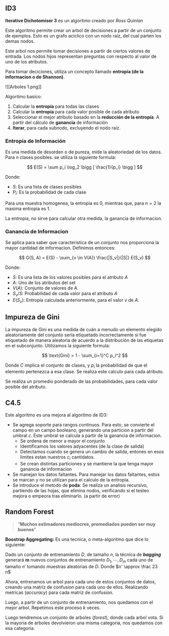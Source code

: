 ## ID3

**Iterative Dichotomiser 3** es un algoritmo creado por *Ross Quinlan*

Este algoritmo permite crear un arbol de decisiones a partir de un conjunto de ejemplos. Esto es un grafo acíclico con un nodo raiz, del cual parten los demas nodos.

Este arbol nos permite tomar decisiones a partir de ciertos valores de entrada. Los nodos hijos representan preguntas con respecto al valor de uno de los atributos.

Para tomar deciciones, utiliza un concepto llamado **entropia (de la informacion o de Shannon)**.

![[Arboles 1.png]]

Algoritmo basico:

1. Calcular la **entropía** para todas las clases
2. Calcular la **entropía** para cada valor posible de cada atributo
3. Seleccionar el mejor atributo basado en la **reducción de la entropía**. A partir del cálculo de **ganancia** de información
4. **Iterar**, para cada subnodo, excluyendo el nodo raíz.

### Entropía de Información

Es una medida de desorden o de pureza, mide la aleatoriedad de los datos. Para $n$ clases posibles. se utiliza la siguiente formula:

$$
E(S) = \sum p_i \log_2 \bigg [ \frac{1}{p_i} \bigg ]
$$

Donde:

- $S:$ Es una lista de clases posibles
- $P_i:$ Es la probabilidad de cada clase

Para una muestra homogenea, la entropia es $0$, mientras que, para $n{=}2$ la maxima entropia es $1$.

La entropia, no sirve para calcular otra medida, la ganancia de informacion.

### Ganancia de Informacion

Se aplica para saber que caracteristica de un conjunto nos proporciona la mayor cantidad de informacion. Definimos entonces:

$$
G(S, A) = E(S) - \sum_{v \in V(A)} \frac{|S_v|}{|S|} E(S_v)
$$

Donde:

- $S$: Es una lista de los valores posibles para el atributo $A$
- $A$: Uno de los atributos del set
- $V(A):$ Conjunto de valores de $A$.
- $S_v / S:$ Probabilidad de cada valor para el atributo $A$
- $E(S_v):$ Entropía calculada anteriormente, para el valor $v$ de $A$.

## Impureza de Gini

La impureza de Gini es una medida de cuán a menudo un elemento elegido aleatoriamente del conjunto sería etiquetado incorrectamente si fue etiquetado de manera aleatoria de acuerdo a la distribución de las etiquetas en el subconjunto. Utilizamos la siguiente formula:

$$
\text{Gini} = 1 - \sum_{i=1}^C p_i^2
$$

Donde $C$ implica el conjunto de clases, y $p_i$ la probabilidad de que el elemento pertenezca a esa clase. Se realiza este calculo para cada atributo.

Se realiza un promedio ponderado de las probabilidades, para cada valor posible del atributo.

## C4.5

Este algoritmo es una mejora al algoritmo de ID3:

- Se agrega soporte para rangos continuos. Para esto, se convierte el campo en un campo booleano, generando una particion a partir del umbral $c$. Este umbral se calcula a partir de la ganancia de informacion.
	- Se ordena de menor a mayor el conjunto
	- Identificamos los valores adyacentes (de la clase de salida)
	- Detectamos cuando se genera un cambio de salida, entones en esos limites estan nuestros $c_i$ cantidatos.
	- Se crean distintas particiones y se mantiene la que tenga mayor ganancia de informacion
- Se manejan los datos faltantes. Para manejar los datos faltantes, estos se marcan y no se utilizan para el calculo de la entropia.
- Se introduce el metodo de **poda**: Se realiza un analisis recursivo, partiendo de las hojas, que elimina nodos, verificando si el testeo mejora o empeora tras eliminarlo. (a partir de error)

## Random Forest

> "**Muchos estimadores mediocres, promediados pueden ser muy buenos**"

**Boostrap Aggregating:** Es una tecnica, o meta-algoritmo que dice lo siguiente:

Dado un conjunto de entrenamiento $D$, de tamaño $n$, la técnica de ***bagging*** generará **m** nuevos conjuntos de entrenamiento $D_1, \cdots, D_m$ cada uno de tamaño $n'$ tomando muestras aleatorias de $D$. Donde $n' \approx \frac 23 n$

Ahora, entrenamos un arbol para cada uno de estos conjuntos de datos, creando una matriz de confusion para cada uno de ellos. Realizando metricas (*accuracy*) para cada matriz de confusion.

Luego, a partir de un conjunto de entrenamiento, nos quedamos con el mejor arbol. Repetimos este proceso $k$ veces.

Luego tendremos un conjunto de arboles (*forest*)*,* donde cada arbol vota. Si la mayoria de arboles devolvieron una misma categoria, nos quedamos con esa categoria.
